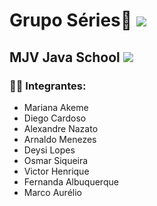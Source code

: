 # Grupo Séries:movie_camera:   <img src="https://img.shields.io/badge/-JAVAFLIX-red" />

## MJV Java School   <img src="https://img.shields.io/badge/Java-ED8B00?style=for-the-badge&logo=java&logoColor=white" />

###  👨‍💻 Integrantes:
- Mariana Akeme 
- Diego Cardoso
- Alexandre Nazato
- Arnaldo Menezes
- Deysi Lopes
- Osmar Siqueira
- Victor Henrique
- Fernanda Albuquerque
- Marco Aurélio
